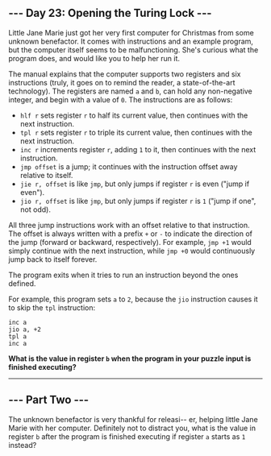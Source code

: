 ## --- Day 23: Opening the Turing Lock ---

Little Jane Marie just got her very first computer for Christmas from some unknown benefactor. It comes with instructions and an example program, but the computer itself seems to be malfunctioning. She's curious what the program does, and would like you to help her run it.

The manual explains that the computer supports two registers and six instructions (truly, it goes on to remind the reader, a state-of-the-art technology). The registers are named `a` and `b`, can hold any non-negative integer, and begin with a value of `0`. The instructions are as follows:

- `hlf r` sets register `r` to half its current value, then continues with the next instruction.
- `tpl r` sets register `r` to triple its current value, then continues with the next instruction.
- `inc r` increments register `r`, adding `1` to it, then continues with the next instruction.
- `jmp offset` is a jump; it continues with the instruction offset away relative to itself.
- `jie r, offset` is like `jmp`, but only jumps if register `r` is even ("jump if even").
- `jio r, offset` is like `jmp`, but only jumps if register `r` is `1` ("jump if one", not odd).

All three jump instructions work with an offset relative to that instruction. The offset is always written with a prefix `+` or `-` to indicate the direction of the jump (forward or backward, respectively). For example, `jmp +1` would simply continue with the next instruction, while `jmp +0` would continuously jump back to itself forever.

The program exits when it tries to run an instruction beyond the ones defined.

For example, this program sets `a` to `2`, because the `jio` instruction causes it to skip the `tpl` instruction:

```
inc a
jio a, +2
tpl a
inc a
```

**What is the value in register `b` when the program in your puzzle input is finished executing?**

---

## --- Part Two ---

The unknown benefactor is very thankful for releasi-- er, helping little Jane Marie with her computer. Definitely not to distract you, what is the value in register `b` after the program is finished executing if register `a` starts as `1` instead?
